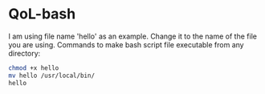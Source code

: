 # QoL-bash
I am using file name 'hello' as an example. Change it to the name of the file you are using.
Commands to make bash script file executable from any directory:

```bash
chmod +x hello
mv hello /usr/local/bin/
hello
```
